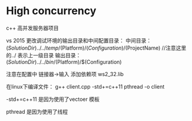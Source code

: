 #  High concurrency 
 c++ 高并发服务器项目
 
 
 vs 2015 更改调试环境的输出目录和中间配置目录：
 中间目录：$(SolutionDir)../../temp/$(Platform)/$(Configuration)/$(ProjectName)		//注意这里的../  表示上一级目录
 输出目录：$(SolutionDir)../../bin/$(Platform)/$(Configuration)


注意在配置中 链接器->输入 添加依赖项  ws2_32.lib

在linux下编译文件：
g++ client.cpp -std+=c++11 pthread -o client

-std+=c++11   是因为使用了vectoer 模板

pthread     是因为使用了线程
